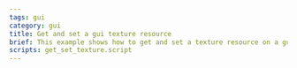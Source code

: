 ```yaml
---
tags: gui
category: gui
title: Get and set a gui texture resource
brief: This example shows how to get and set a texture resource on a gui component.
scripts: get_set_texture.script
---
```


